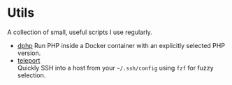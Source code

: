 # Utils

A collection of small, useful scripts I use regularly.

- [dphp](./dphp)
  Run PHP inside a Docker container with an explicitly selected PHP version.
- [teleport](./teleport)  
  Quickly SSH into a host from your `~/.ssh/config` using `fzf` for fuzzy selection.

